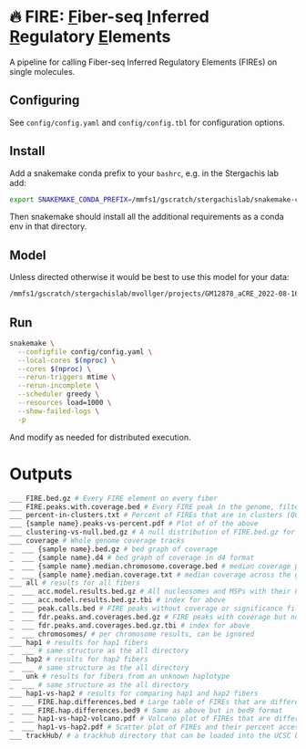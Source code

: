 # 🔥 **FIRE**: <ins>F</ins>iber-seq <ins>I</ins>nferred <ins>R</ins>egulatory <ins>E</ins>lements
A pipeline for calling Fiber-seq Inferred Regulatory Elements (FIREs) on single molecules.

## Configuring

See `config/config.yaml` and `config/config.tbl` for configuration options.

## Install
Add a snakemake conda prefix to your `bashrc`, e.g. in the Stergachis lab add:
```bash
export SNAKEMAKE_CONDA_PREFIX=/mmfs1/gscratch/stergachislab/snakemake-conda-envs
```
Then snakemake should install all the additional requirements as a conda env in that directory. 

## Model
Unless directed otherwise it would be best to use this model for your data:
```bash
/mmfs1/gscratch/stergachislab/mvollger/projects/GM12878_aCRE_2022-08-16/results/new_feats_GM12878/model.dat
```

## Run
```bash
snakemake \
  --configfile config/config.yaml \
  --local-cores $(nproc) \
  --cores $(nproc) \
  --rerun-triggers mtime \
  --rerun-incomplete \
  --scheduler greedy \
  --resources load=1000 \
  --show-failed-logs \
  -p 
```
And modify as needed for distributed execution. 

# Outputs
```bash
___ FIRE.bed.gz # Every FIRE element on every fiber
___ FIRE.peaks.with.coverage.bed # Every FIRE peak in the genome, filtered for coverage
___ percent-in-clusters.txt # Percent of FIREs that are in clusters (QC metric)
___ {sample name}.peaks-vs-percent.pdf # Plot of of the above
___ clustering-vs-null.bed.gz # A null distribution of FIRE.bed.gz for measuring clustering
___ coverage # Whole genome coverage tracks
_  ___ {sample name}.bed.gz # bed graph of coverage
_  ___ {sample name}.d4 # bed graph of coverage in d4 format
_  ___ {sample name}.median.chromosome.coverage.bed # median coverage per chromosome
_  ___ {sample name}.median.coverage.txt # median coverage across the genome
___ all # results for all fibers
_  ___ acc.model.results.bed.gz # All nucleosomes and MSPs with their FIRE scores for all fibers
_  ___ acc.model.results.bed.gz.tbi # index for above
_  ___ peak.calls.bed # FIRE peaks without coverage or significance filtering 
_  ___ fdr.peaks.and.coverages.bed.gz # FIRE peaks with coverage but no significance filtering 
_  ___ fdr.peaks.and.coverages.bed.gz.tbi # index for above
_  ___ chromosomes/ # per chromosome results, can be ignored
___ hap1 # results for hap1 fibers
_  ___ # same structure as the all directory
___ hap2 # results for hap2 fibers
_  ___ # same structure as the all directory
___ unk # results for fibers from an unknown haplotype
_  ___ # same structure as the all directory
___ hap1-vs-hap2 # results for comparing hap1 and hap2 fibers
_  ___ FIRE.hap.differences.bed # Large table of FIREs that are different between hap1 and hap2
_  ___ FIRE.hap.differences.bed9 # Same as above but in bed9 format
_  ___ hap1-vs-hap2-volcano.pdf # Volcano plot of FIREs that are different between hap1 and hap2
_  ___ hap1-vs-hap2.pdf # Scatter plot of FIREs and their percent accessibility for each hap
___ trackHub/ # a trackhub directory that can be loaded into the UCSC browser
```